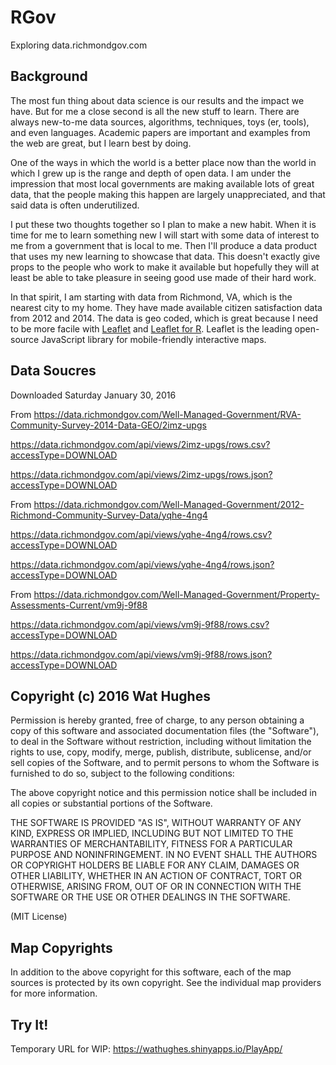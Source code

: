 # RGov
Exploring data.richmondgov.com

## Background

The most fun thing about data science is our results and the impact we have. But for me a close second is all the new stuff to learn. There are always new-to-me data sources, algorithms, techniques, toys (er, tools), and even languages. Academic papers are important and examples from the web are great, but I learn best by doing.

One of the ways in which the world is a better place now than the world in which I grew up is the range and depth of open data. I am under the impression that most local governments are making available lots of great data, that the people making this happen are largely unappreciated, and that said data is often underutilized.

I put these two thoughts together so I plan to make a new habit. When it is time for me to learn something new I will start with some data of interest to me from a government that is local to me. Then I'll produce a data product that uses my new learning to showcase that data. This doesn't exactly give props to the people who work to make it available but hopefully they will at least be able to take pleasure in seeing good use made of their hard work.

In that spirit, I am starting with data from Richmond, VA, which is the nearest city to my home. They have made available citizen satisfaction data from 2012 and 2014. The data is geo coded, which is great because I need to be more facile with [Leaflet](http://leafletjs.com/) and [Leaflet for R](https://rstudio.github.io/leaflet/). Leaflet is the leading open-source JavaScript library for mobile-friendly interactive maps.

## Data Soucres

Downloaded Saturday January 30, 2016

From https://data.richmondgov.com/Well-Managed-Government/RVA-Community-Survey-2014-Data-GEO/2imz-upgs

https://data.richmondgov.com/api/views/2imz-upgs/rows.csv?accessType=DOWNLOAD

https://data.richmondgov.com/api/views/2imz-upgs/rows.json?accessType=DOWNLOAD

From https://data.richmondgov.com/Well-Managed-Government/2012-Richmond-Community-Survey-Data/yqhe-4ng4

https://data.richmondgov.com/api/views/yqhe-4ng4/rows.csv?accessType=DOWNLOAD

https://data.richmondgov.com/api/views/yqhe-4ng4/rows.json?accessType=DOWNLOAD

From https://data.richmondgov.com/Well-Managed-Government/Property-Assessments-Current/vm9j-9f88

https://data.richmondgov.com/api/views/vm9j-9f88/rows.csv?accessType=DOWNLOAD

https://data.richmondgov.com/api/views/vm9j-9f88/rows.json?accessType=DOWNLOAD

## Copyright (c) 2016 Wat Hughes

Permission is hereby granted, free of charge, to any person obtaining a copy of this software and associated documentation files (the "Software"), to deal in the Software without restriction, including without limitation the rights to use, copy, modify, merge, publish, distribute, sublicense, and/or sell copies of the Software, and to permit persons to whom the Software is furnished to do so, subject to the following conditions:

The above copyright notice and this permission notice shall be included in all copies or substantial portions of the Software.

THE SOFTWARE IS PROVIDED "AS IS", WITHOUT WARRANTY OF ANY KIND, EXPRESS OR IMPLIED, INCLUDING BUT NOT LIMITED TO THE WARRANTIES OF MERCHANTABILITY, FITNESS FOR A PARTICULAR PURPOSE AND NONINFRINGEMENT. IN NO EVENT SHALL THE AUTHORS OR COPYRIGHT HOLDERS BE LIABLE FOR ANY CLAIM, DAMAGES OR OTHER LIABILITY, WHETHER IN AN ACTION OF CONTRACT, TORT OR OTHERWISE, ARISING FROM, OUT OF OR IN CONNECTION WITH THE SOFTWARE OR THE USE OR OTHER DEALINGS IN THE SOFTWARE.

(MIT License)

## Map Copyrights

In addition to the above copyright for this software, each of the map sources is protected by its own copyright. See the individual map providers for more information.

## Try It!

Temporary URL for WIP: https://wathughes.shinyapps.io/PlayApp/

